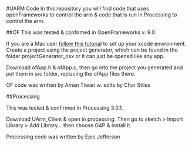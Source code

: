 #UARM Code
In this repository you will find code that uses openFrameworks to control the arm & code that is run in Processing to control the arm.

##OF
This was tested & confirmed in OpenFrameworks v. 9.0.

If you are a Mac user [follow this tutorial](
http://openframeworks.cc/setup/xcode/) to set up your xcode environment. Create a project using the project generator, which can be found in the folder projectGenerator_osx or it can just be opened like any app. 

Download ofApp.h & ofApp.c, then go into the project you generated and put them in src folder, replacing the ofApp files there.

OF code was written by Aman Tiwari w. edits by Char Stiles

##Processing

This was tested & confirmed in Processing 3.0.1.

Download UArm_Client & open in processing. 
Then go to sketch > Import Library > Add Library... then choose G4P & install it.

Processing code was written by Epic Jefferson